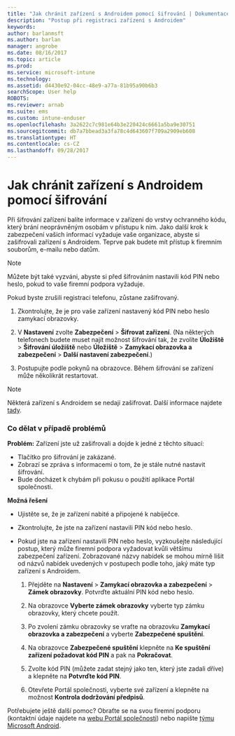 ```yaml
---
title: "Jak chránit zařízení s Androidem pomocí šifrování | Dokumentace Microsoftu"
description: "Postup při registraci zařízení s Androidem"
keywords: 
author: barlanmsft
ms.author: barlan
manager: angrobe
ms.date: 08/16/2017
ms.topic: article
ms.prod: 
ms.service: microsoft-intune
ms.technology: 
ms.assetid: d4430e92-04cc-48e9-a77a-81b95a90b6b3
searchScope: User help
ROBOTS: 
ms.reviewer: arnab
ms.suite: ems
ms.custom: intune-enduser
ms.openlocfilehash: 3a2622c7c981e64b3e220424c6661a5ba9e30751
ms.sourcegitcommit: db7a7bbead3a3fa78c4d643607f709a2909eb608
ms.translationtype: HT
ms.contentlocale: cs-CZ
ms.lasthandoff: 09/28/2017
---
```

# <a name="how-to-protect-your-android-device-using-encryption"></a>Jak chránit zařízení s Androidem pomocí šifrování

Při šifrování zařízení balíte informace v zařízení do vrstvy ochranného kódu, který brání neoprávněným osobám v přístupu k nim. Jako další krok k zabezpečení vašich informací vyžaduje vaše organizace, abyste si zašifrovali zařízení s Androidem. Teprve pak budete mít přístup k firemním souborům, e-mailu nebo datům.

> [!Note]
> Můžete být také vyzváni, abyste si před šifrováním nastavili kód PIN nebo heslo, pokud to vaše firemní podpora vyžaduje.

Pokud byste zrušili registraci telefonu, zůstane zašifrovaný.

1.  Zkontrolujte, že je pro vaše zařízení nastavený kód PIN nebo heslo zamykací obrazovky.

2.  V **Nastavení** zvolte **Zabezpečení** > **Šifrovat zařízení**.
    (Na některých telefonech budete muset najít možnost šifrování tak, že zvolíte **Úložiště** > **Šifrování úložiště** nebo **Úložiště** > **Zamykací obrazovka a zabezpečení** > **Další nastavení zabezpečení**.)

3.  Postupujte podle pokynů na obrazovce. Během šifrování se zařízení může několikrát restartovat.

> [!Note]
> Některá zařízení s Androidem se nedají zašifrovat. Další informace najdete [tady](your-device-appears-encrypted-but-cp-says-otherwise-android.md).

### <a name="what-to-do-if-you-have-issues"></a>Co dělat v případě problémů
**Problém:** Zařízení jste už zašifrovali a dojde k jedné z těchto situací:

- Tlačítko pro šifrování je zakázané.
- Zobrazí se zpráva s informacemi o tom, že je stále nutné nastavit šifrování.
- Bude docházet k chybám při pokusu o použití aplikace Portál společnosti.

**Možná řešení**

- Ujistěte se, že je zařízení nabité a připojené k nabíječce.
- Zkontrolujte, že jste na zařízení nastavili PIN kód nebo heslo.
- Pokud jste na zařízení nastavili PIN nebo heslo, vyzkoušejte následující postup, který může firemní podpora vyžadovat kvůli většímu zabezpečení zařízení. Zobrazované názvy nabídek se mohou mírně lišit od názvů nabídek uvedených v postupech podle toho, jaký máte typ zařízení s Androidem.

    1. Přejděte na **Nastavení** > **Zamykací obrazovka a zabezpečení** > **Zámek obrazovky**. Potvrďte aktuální PIN kód nebo heslo.

    2. Na obrazovce **Vyberte zámek obrazovky** vyberte typ zámku obrazovky, který chcete použít. 

    3. Po zvolení zámku obrazovky se vraťte na obrazovku **Zamykací obrazovka a zabezpečení** a vyberte **Zabezpečené spuštění**. 
    
    4. Na obrazovce **Zabezpečené spuštění** klepněte na **Ke spuštění zařízení požadovat kód PIN** a pak na **Pokračovat**.

    5. Zvolte kód PIN (můžete zadat stejný jako ten, který jste zadali dříve) a klepněte na **Potvrďte kód PIN**.

    6. Otevřete Portál společnosti, vyberte své zařízení a klepněte na možnost **Kontrola dodržování předpisů**.

Potřebujete ještě další pomoc? Obraťte se na svou firemní podporu (kontaktní údaje najdete na [webu Portál společnosti](https://portal.manage.microsoft.com)) nebo napište <a href="mailto:wintunedroidfbk@microsoft.com?subject=I'm having trouble with encryption on my Android device&body=Describe the issue you're experiencing here.">týmu Microsoft Android</a>.
